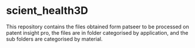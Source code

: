 # scient_health3D
This repository contains the files obtained form patseer to be processed on patent insight pro, 
the files are in folder categorised by application, and the sub folders are categorised by material.
